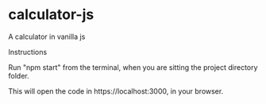 # calculator-js
A calculator in vanilla js

Instructions

Run "npm start" from the terminal, when you are sitting the project directory folder.

This will open the code in https://localhost:3000, in your browser.
